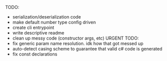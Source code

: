 TODO:

- serialization/deserialization code
- make default number type config driven
- create cli entrypoint
- write descriptive readme
- clean up messy code (constructor args, etc)
  URGENT TODO:
- fix generic param name resolution. idk how that got messed up
- auto-detect casing scheme to guarantee that valid c# code is generated
- fix const declarations
